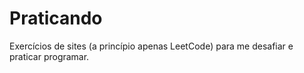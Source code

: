 # Praticando
 Exercícios de sites (a princípio apenas LeetCode) para me desafiar e praticar programar.
